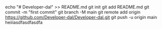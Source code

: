 echo "# Developer-dal" >> README.md
git init
git add README.md
git commit -m "first commit"
git branch -M main
git remote add origin https://github.com/Developer-dal/Developer-dal.git
git push -u origin main
heiiiasdfasdfasdfa
